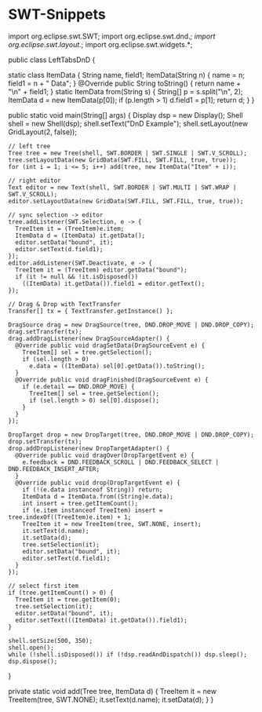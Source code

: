 # SWT-Snippets

import org.eclipse.swt.SWT;
import org.eclipse.swt.dnd.*;
import org.eclipse.swt.layout.*;
import org.eclipse.swt.widgets.*;

public class LeftTabsDnD {

  static class ItemData {
    String name, field1;
    ItemData(String n) { name = n; field1 = n + " Data"; }
    @Override public String toString() { return name + "\n" + field1; }
    static ItemData from(String s) {
      String[] p = s.split("\n", 2);
      ItemData d = new ItemData(p[0]);
      if (p.length > 1) d.field1 = p[1];
      return d;
    }
  }

  public static void main(String[] args) {
    Display dsp = new Display();
    Shell shell = new Shell(dsp);
    shell.setText("DnD Example");
    shell.setLayout(new GridLayout(2, false));

    // left tree
    Tree tree = new Tree(shell, SWT.BORDER | SWT.SINGLE | SWT.V_SCROLL);
    tree.setLayoutData(new GridData(SWT.FILL, SWT.FILL, true, true));
    for (int i = 1; i <= 5; i++) add(tree, new ItemData("Item" + i));

    // right editor
    Text editor = new Text(shell, SWT.BORDER | SWT.MULTI | SWT.WRAP | SWT.V_SCROLL);
    editor.setLayoutData(new GridData(SWT.FILL, SWT.FILL, true, true));

    // sync selection -> editor
    tree.addListener(SWT.Selection, e -> {
      TreeItem it = (TreeItem)e.item;
      ItemData d = (ItemData) it.getData();
      editor.setData("bound", it);
      editor.setText(d.field1);
    });
    editor.addListener(SWT.Deactivate, e -> {
      TreeItem it = (TreeItem) editor.getData("bound");
      if (it != null && !it.isDisposed())
        ((ItemData) it.getData()).field1 = editor.getText();
    });

    // Drag & Drop with TextTransfer
    Transfer[] tx = { TextTransfer.getInstance() };

    DragSource drag = new DragSource(tree, DND.DROP_MOVE | DND.DROP_COPY);
    drag.setTransfer(tx);
    drag.addDragListener(new DragSourceAdapter() {
      @Override public void dragSetData(DragSourceEvent e) {
        TreeItem[] sel = tree.getSelection();
        if (sel.length > 0)
          e.data = ((ItemData) sel[0].getData()).toString();
      }
      @Override public void dragFinished(DragSourceEvent e) {
        if (e.detail == DND.DROP_MOVE) {
          TreeItem[] sel = tree.getSelection();
          if (sel.length > 0) sel[0].dispose();
        }
      }
    });

    DropTarget drop = new DropTarget(tree, DND.DROP_MOVE | DND.DROP_COPY);
    drop.setTransfer(tx);
    drop.addDropListener(new DropTargetAdapter() {
      @Override public void dragOver(DropTargetEvent e) {
        e.feedback = DND.FEEDBACK_SCROLL | DND.FEEDBACK_SELECT | DND.FEEDBACK_INSERT_AFTER;
      }
      @Override public void drop(DropTargetEvent e) {
        if (!(e.data instanceof String)) return;
        ItemData d = ItemData.from((String)e.data);
        int insert = tree.getItemCount();
        if (e.item instanceof TreeItem) insert = tree.indexOf((TreeItem)e.item) + 1;
        TreeItem it = new TreeItem(tree, SWT.NONE, insert);
        it.setText(d.name);
        it.setData(d);
        tree.setSelection(it);
        editor.setData("bound", it);
        editor.setText(d.field1);
      }
    });

    // select first item
    if (tree.getItemCount() > 0) {
      TreeItem it = tree.getItem(0);
      tree.setSelection(it);
      editor.setData("bound", it);
      editor.setText(((ItemData) it.getData()).field1);
    }

    shell.setSize(500, 350);
    shell.open();
    while (!shell.isDisposed()) if (!dsp.readAndDispatch()) dsp.sleep();
    dsp.dispose();
  }

  private static void add(Tree tree, ItemData d) {
    TreeItem it = new TreeItem(tree, SWT.NONE);
    it.setText(d.name);
    it.setData(d);
  }
}
